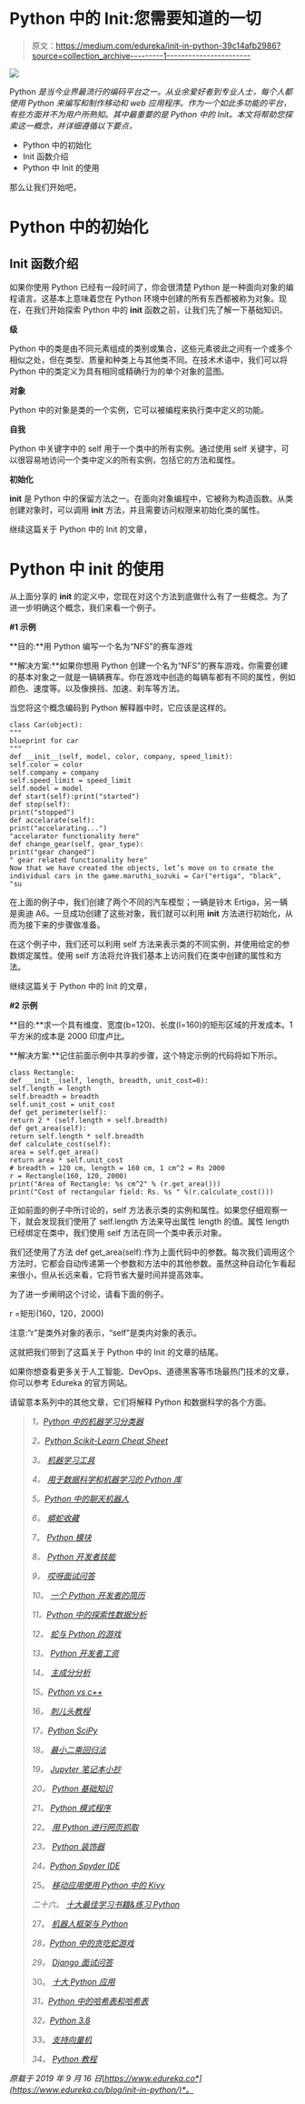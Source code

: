 # Python 中的 Init:您需要知道的一切

> 原文：<https://medium.com/edureka/init-in-python-39c14afb2986?source=collection_archive---------1----------------------->

![](img/88b10c8946ce3c078378aaf909ed0395.png)

Python *是当今业界最流行的编码平台之一。从业余爱好者到专业人士，每个人都使用 Python 来编写和制作移动和 web 应用程序。作为一个如此多功能的平台，有些方面并不为用户所熟知。其中最重要的是 Python 中的 Init。本文将帮助您探索这一概念，并详细遵循以下要点，*

*   Python 中的初始化
*   Init 函数介绍
*   Python 中 Init 的使用

那么让我们开始吧，

# Python 中的初始化

## Init 函数介绍

如果你使用 Python 已经有一段时间了，你会很清楚 Python 是一种面向对象的编程语言。这基本上意味着您在 Python 环境中创建的所有东西都被称为对象。现在，在我们开始探索 Python 中的 __init__ 函数之前，让我们先了解一下基础知识。

**级**

Python 中的类是由不同元素组成的类别或集合，这些元素彼此之间有一个或多个相似之处，但在类型、质量和种类上与其他类不同。在技术术语中，我们可以将 Python 中的类定义为具有相同或精确行为的单个对象的蓝图。

**对象**

Python 中的对象是类的一个实例，它可以被编程来执行类中定义的功能。

**自我**

Python 中关键字中的 self 用于一个类中的所有实例。通过使用 self 关键字，可以很容易地访问一个类中定义的所有实例，包括它的方法和属性。

**初始化**

__init__ 是 Python 中的保留方法之一。在面向对象编程中，它被称为构造函数。从类创建对象时，可以调用 __init__ 方法，并且需要访问权限来初始化类的属性。

继续这篇关于 Python 中的 Init 的文章，

# Python 中 init 的使用

从上面分享的 __init__ 的定义中，您现在对这个方法到底做什么有了一些概念。为了进一步明确这个概念，我们来看一个例子。

**#1 示例**

**目的:**用 Python 编写一个名为“NFS”的赛车游戏

**解决方案:**如果你想用 Python 创建一个名为“NFS”的赛车游戏，你需要创建的基本对象之一就是一辆辆赛车。你在游戏中创造的每辆车都有不同的属性，例如颜色、速度等。以及像换挡、加速、刹车等方法。

当您将这个概念编码到 Python 解释器中时，它应该是这样的。

```
class Car(object):
"""
blueprint for car
"""
def __init__(self, model, color, company, speed_limit):
self.color = color
self.company = company
self.speed_limit = speed_limit
self.model = model
def start(self):print("started")
def stop(self):
print("stopped")
def accelarate(self):
print("accelarating...")
"accelarator functionality here"
def change_gear(self, gear_type):
print("gear changed")
" gear related functionality here"
Now that we have created the objects, let’s move on to create the individual cars in the game.maruthi_suzuki = Car("ertiga", "black", "su
```

在上面的例子中，我们创建了两个不同的汽车模型；一辆是铃木 Ertiga，另一辆是奥迪 A6。一旦成功创建了这些对象，我们就可以利用 __init__ 方法进行初始化，从而为接下来的步骤做准备。

在这个例子中，我们还可以利用 self 方法来表示类的不同实例，并使用给定的参数绑定属性。使用 self 方法将允许我们基本上访问我们在类中创建的属性和方法。

继续这篇关于 Python 中的 Init 的文章，

**#2 示例**

**目的:**求一个具有维度、宽度(b=120)、长度(l=160)的矩形区域的开发成本。1 平方米的成本是 2000 印度卢比。

**解决方案:**记住前面示例中共享的步骤，这个特定示例的代码将如下所示。

```
class Rectangle:
def __init__(self, length, breadth, unit_cost=0):
self.length = length
self.breadth = breadth
self.unit_cost = unit_cost
def get_perimeter(self):
return 2 * (self.length + self.breadth)
def get_area(self):
return self.length * self.breadth
def calculate_cost(self):
area = self.get_area()
return area * self.unit_cost
# breadth = 120 cm, length = 160 cm, 1 cm^2 = Rs 2000
r = Rectangle(160, 120, 2000)
print("Area of Rectangle: %s cm^2" % (r.get_area()))
print("Cost of rectangular field: Rs. %s " %(r.calculate_cost()))
```

正如前面的例子中所讨论的，self 方法表示类的实例和属性。如果您仔细观察一下，就会发现我们使用了 self.length 方法来导出属性 length 的值。属性 length 已经绑定在类中，我们使用 self 方法在同一个类中表示对象。

我们还使用了方法 def get_area(self):作为上面代码中的参数。每次我们调用这个方法时，它都会自动传递第一个参数和方法中的其他参数。虽然这种自动化乍看起来很小，但从长远来看，它将节省大量时间并提高效率。

为了进一步阐明这个讨论，请看下面的例子。

r =矩形(160，120，2000)

注意:“r”是类外对象的表示，“self”是类内对象的表示。

这就把我们带到了这篇关于 Python 中的 Init 的文章的结尾。

如果你想查看更多关于人工智能、DevOps、道德黑客等市场最热门技术的文章，你可以参考 Edureka 的官方网站。

请留意本系列中的其他文章，它们将解释 Python 和数据科学的各个方面。

> *1。*[*Python 中的机器学习分类器*](/edureka/machine-learning-classifier-c02fbd8400c9)
> 
> *2。*[*Python Scikit-Learn Cheat Sheet*](/edureka/python-scikit-learn-cheat-sheet-9786382be9f5)
> 
> *3。* [*机器学习工具*](/edureka/python-libraries-for-data-science-and-machine-learning-1c502744f277)
> 
> *4。* [*用于数据科学和机器学习的 Python 库*](/edureka/python-libraries-for-data-science-and-machine-learning-1c502744f277)
> 
> *5。*[*Python 中的聊天机器人*](/edureka/how-to-make-a-chatbot-in-python-b68fd390b219)
> 
> *6。* [*蟒蛇收藏*](/edureka/collections-in-python-d0bc0ed8d938)
> 
> 7。 [*Python 模块*](/edureka/python-modules-abb0145a5963)
> 
> *8。* [*Python 开发者技能*](/edureka/python-developer-skills-371583a69be1)
> 
> *9。* [*哎呀面试问答*](/edureka/oops-interview-questions-621fc922cdf4)
> 
> *10。* [*一个 Python 开发者的简历*](/edureka/python-developer-resume-ded7799b4389)
> 
> *11。*[*Python 中的探索性数据分析*](/edureka/exploratory-data-analysis-in-python-3ee69362a46e)
> 
> *12。* [*蛇与 Python 的游戏*](/edureka/python-turtle-module-361816449390)
> 
> *13。* [*Python 开发者工资*](/edureka/python-developer-salary-ba2eff6a502e)
> 
> *14。* [*主成分分析*](/edureka/principal-component-analysis-69d7a4babc96)
> 
> *15。*[*Python vs c++*](/edureka/python-vs-cpp-c3ffbea01eec)
> 
> *16。* [*刺儿头教程*](/edureka/scrapy-tutorial-5584517658fb)
> 
> *17。*[*Python SciPy*](/edureka/scipy-tutorial-38723361ba4b)
> 
> *18。* [*最小二乘回归法*](/edureka/least-square-regression-40b59cca8ea7)
> 
> *19。* [*Jupyter 笔记本小抄*](/edureka/jupyter-notebook-cheat-sheet-88f60d1aca7)
> 
> *20。* [*Python 基础知识*](/edureka/python-basics-f371d7fc0054)
> 
> *21。* [*Python 模式程序*](/edureka/python-pattern-programs-75e1e764a42f)
> 
> 22。 [*用 Python 进行网页抓取*](/edureka/web-scraping-with-python-d9e6506007bf)
> 
> *23。* [*Python 装饰器*](/edureka/python-decorator-tutorial-bf7b21278564)
> 
> *24。*[*Python Spyder IDE*](/edureka/spyder-ide-2a91caac4e46)
> 
> 25。 [*移动应用使用 Python 中的 Kivy*](/edureka/kivy-tutorial-9a0f02fe53f5)
> 
> *二十六。* [*十大最佳学习书籍&练习 Python*](/edureka/best-books-for-python-11137561beb7)
> 
> 27。 [*机器人框架与 Python*](/edureka/robot-framework-tutorial-f8a75ab23cfd)
> 
> *28。*[*Python 中的贪吃蛇游戏*](/edureka/snake-game-with-pygame-497f1683eeaa)
> 
> *29。* [*Django 面试问答*](/edureka/django-interview-questions-a4df7bfeb7e8)
> 
> 30。 [*十大 Python 应用*](/edureka/python-applications-18b780d64f3b)
> 
> *31。*[*Python 中的哈希表和哈希表*](/edureka/hash-tables-and-hashmaps-in-python-3bd7fc1b00b4)
> 
> *32。*[*Python 3.8*](/edureka/whats-new-python-3-8-7d52cda747b)
> 
> *33。* [*支持向量机*](/edureka/support-vector-machine-in-python-539dca55c26a)
> 
> *34。* [*Python 教程*](/edureka/python-tutorial-be1b3d015745)

*原载于 2019 年 9 月 16 日*[*https://www.edureka.co*](https://www.edureka.co/blog/init-in-python/)*。*